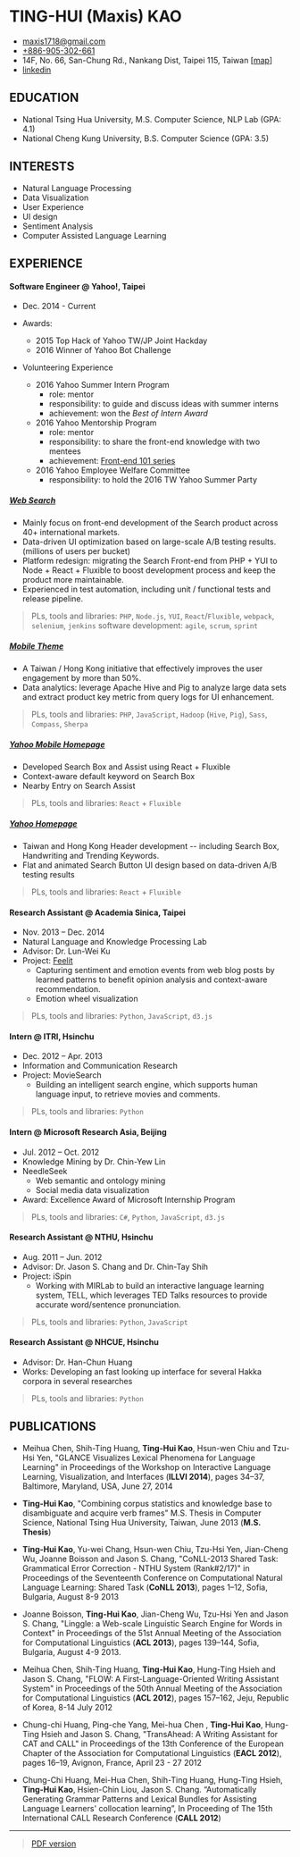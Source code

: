
# TING-HUI (Maxis) KAO 

* maxis1718@gmail.com 
* [+886-905-302-661](tel:+886-905-302-661)
* 14F, No. 66, San-Chung Rd., Nankang Dist, Taipei 115, Taiwan [[map](https://goo.gl/dl1fK6)]
* [linkedin](https://www.linkedin.com/in/maxiskao)

## EDUCATION
* National Tsing Hua University, M.S. Computer Science, NLP Lab (GPA: 4.1)
* National Cheng Kung University, B.S. Computer Science (GPA: 3.5)

## INTERESTS
* Natural Language Processing 
* Data Visualization
* User Experience 
* UI design
* Sentiment Analysis
* Computer Assisted Language Learning

## EXPERIENCE

#### Software Engineer @ Yahoo!, Taipei
- Dec. 2014 - Current

- Awards:
  - 2015 Top Hack of Yahoo TW/JP Joint Hackday
  - 2016 Winner of Yahoo Bot Challenge

- Volunteering Experience
  - 2016 Yahoo Summer Intern Program
    - role: mentor
    - responsibility: to guide and discuss ideas with summer interns
    - achievement: won the *Best of Intern Award*
  - 2016 Yahoo Mentorship Program
    - role: mentor
    - responsibility: to share the front-end knowledge with two mentees
    - achievement: [Front-end 101 series](http://www.slideshare.net/maxiskao/frontend-101-javascript-oop)
  - 2016 Yahoo Employee Welfare Committee
    - responsibility: to hold the 2016 TW Yahoo Summer Party

##### [Web Search](https://tw.search.yahoo.com/search?p=maxiskao)

- Mainly focus on front-end development of the Search product across 40+ international markets.
- Data-driven UI optimization based on large-scale A/B testing results. (millions of users per bucket)
- Platform redesign: migrating the Search Front-end from PHP + YUI to Node + React + Fluxible to boost development process and keep the product more maintainable.
- Experienced in test automation, including unit / functional tests and release pipeline.

> PLs, tools and libraries: `PHP`, `Node.js`, `YUI`, `React`/`Fluxible`, `webpack`, `selenium`, `jenkins`
> software development: `agile`, `scrum`, `sprint`

##### [Mobile Theme](http://yahoosearchtheme.tumblr.com/)

- A Taiwan / Hong Kong initiative that effectively improves the user engagement by more than 50%.
- Data analytics: leverage Apache Hive and Pig to analyze large data sets and extract product key metric from query logs for UI enhancement.

> PLs, tools and libraries: `PHP`, `JavaScript`, `Hadoop` (`Hive`, `Pig`), `Sass`, `Compass`, `Sherpa`

##### [Yahoo Mobile Homepage](https://tw.mobi.yahoo.com)

- Developed Search Box and Assist using React + Fluxible
- Context-aware default keyword on Search Box
- Nearby Entry on Search Assist

> PLs, tools and libraries: `React` + `Fluxible`

##### [Yahoo Homepage](https://tw.yahoo.com)

- Taiwan and Hong Kong Header development -- including Search Box, Handwriting and Trending Keywords.
- Flat and animated Search Button UI design based on data-driven A/B testing results

> PLs, tools and libraries: `React` + `Fluxible`


#### Research Assistant @ Academia Sinica, Taipei
- Nov. 2013 – Dec. 2014
- Natural Language and Knowledge Processing Lab
- Advisor: Dr. Lun-Wei Ku
- Project: [Feelit](http://doraemon.iis.sinica.edu.tw/feelit/)
  - Capturing sentiment and emotion events from web blog posts by learned patterns to benefit opinion analysis and context-aware recommendation.
  - Emotion wheel visualization

> PLs, tools and libraries: `Python`, `JavaScript`, `d3.js`

#### Intern @ ITRI, Hsinchu
- Dec. 2012 – Apr. 2013
- Information and Communication Research
- Project: MovieSearch
  - Building an intelligent search engine, which supports human language input, to retrieve movies and comments.

> PLs, tools and libraries: `Python`

#### Intern @ Microsoft Research Asia, Beijing
- Jul. 2012 – Oct. 2012
- Knowledge Mining by Dr. Chin-Yew Lin
- NeedleSeek
  -	Web semantic and ontology mining
  -	Social media data visualization
- Award: Excellence Award of Microsoft Internship Program

> PLs, tools and libraries: `C#`, `Python`, `JavaScript`, `d3.js`

#### Research Assistant @ NTHU, Hsinchu
- Aug. 2011 – Jun. 2012
- Advisor: Dr. Jason S. Chang and Dr. Chin-Tay Shih
- Project: iSpin
  - Working with MIRLab to build an interactive language learning system, TELL, which leverages TED Talks resources to provide accurate word/sentence pronunciation.

> PLs, tools and libraries: `Python`, `JavaScript`

#### Research Assistant @ NHCUE, Hsinchu
- Advisor: Dr. Han-Chun Huang
- Works: Developing an fast looking up interface for several Hakka corpora in several researches

> PLs, tools and libraries: `Python`

## PUBLICATIONS

* Meihua Chen, Shih-Ting Huang, **Ting-Hui Kao**, Hsun-wen Chiu and Tzu-Hsi Yen, "GLANCE Visualizes Lexical Phenomena for Language Learning" in Proceedings of the Workshop on Interactive Language Learning, Visualization, and Interfaces (**ILLVI 2014**), pages 34–37, Baltimore, Maryland, USA, June 27, 2014

* **Ting-Hui Kao**, "Combining corpus statistics and knowledge base to disambiguate and acquire verb frames" M.S. Thesis in Computer Science, National Tsing Hua University, Taiwan, June 2013 (**M.S. Thesis**)

* **Ting-Hui Kao**, Yu-wei Chang, Hsun-wen Chiu, Tzu-Hsi Yen, Jian-Cheng Wu, Joanne Boisson and Jason S. Chang, "CoNLL-2013 Shared Task: Grammatical Error Correction - NTHU System (Rank#2/17)" in Proceedings of the Seventeenth Conference on Computational Natural Language Learning: Shared Task (**CoNLL 2013**), pages 1–12, Sofia, Bulgaria, August 8-9 2013

* Joanne Boisson, **Ting-Hui Kao**, Jian-Cheng Wu, Tzu-Hsi Yen and Jason S. Chang, "Linggle: a Web-scale Linguistic Search Engine for Words in Context" in Proceedings of the 51st Annual Meeting of the Association for Computational Linguistics (**ACL 2013**), pages 139–144, Sofia, Bulgaria, August 4-9 2013.

* Meihua Chen, Shih-Ting Huang, **Ting-Hui Kao**, Hung-Ting Hsieh and Jason S. Chang, "FLOW: A First-Language-Oriented Writing Assistant System" in Proceedings of the 50th Annual Meeting of the Association for Computational Linguistics (**ACL 2012**), pages 157–162, Jeju, Republic of Korea, 8-14 July 2012

* Chung-chi Huang, Ping-che Yang, Mei-hua Chen , **Ting-Hui Kao**, Hung-Ting Hsieh and Jason S. Chang, "TransAhead: A Writing Assistant for CAT and CALL" in Proceedings of the 13th Conference of the European Chapter of the Association for Computational Linguistics (**EACL 2012**), pages 16–19, Avignon, France, April 23 - 27 2012

* Chung-Chi Huang, Mei-Hua Chen, Shih-Ting Huang, Hung-Ting Hsieh, **Ting-Hui Kao**, Hsien-Chin Liou, Jason S. Chang. “Automatically Generating Grammar Patterns and Lexical Bundles for Assisting Language Learners' collocation learning”, In Proceeding of The 15th International CALL Research Conference (**CALL 2012**)


---

> [PDF version](http://maxis1718.github.io/static/files/Maxis-CV-with-pubs.pdf)
